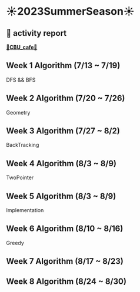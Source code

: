 # ☀️2023SummerSeason☀️

## 📔 activity report
<b>[🦉CBU_cafe🦉](https://cafe.naver.com/cebuong)</b>

## Week 1 Algorithm (7/13 ~ 7/19)
<p>DFS && BFS</p>

## Week 2 Algorithm (7/20 ~ 7/26)
<p>Geometry</p>

## Week 3 Algorithm (7/27 ~ 8/2)
<p>BackTracking</p>

## Week 4 Algorithm (8/3 ~ 8/9)
<p>TwoPointer</p>

## Week 5 Algorithm (8/3 ~ 8/9)
<p>Implementation</p>

## Week 6 Algorithm (8/10 ~ 8/16)
<p>Greedy</p>

## Week 7 Algorithm (8/17 ~ 8/23)
<p></p>

## Week 8 Algorithm (8/24 ~ 8/30)
<p></p>

